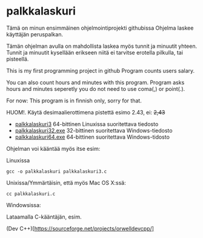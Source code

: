 # palkkalaskuri
Tämä on minun ensimmäinen ohjelmointiprojekti githubissa
Ohjelma laskee käyttäjän peruspalkan.

Tämän ohjelman avulla on mahdollista laskea myös tunnit ja minuutit yhteen.
Tunnit ja minuutit kysellään erikseen niitä ei tarvitse erotella pilkulla, tai pisteellä.

This is my first programming project in github
Program counts users salary.

You can also count hours and minutes with this program.
Program asks hours and minutes seperetly you do not need to use coma(,) or point(.).

For now: This program is in finnish only, sorry for that.

HUOM!. Käytä desimaalierottimena pistettä esimo 2.43, ei: ~~2,43~~

- [palkkalaskuri3](palkkalaskuri3) 64-bittinen Linuxissa suoritettava tiedosto 
- [palkkalaskuri32.exe](palkkalaskuri32.exe) 32-bittinen suoritettava Windows-tiedosto
- [palkkalaskuri64.exe](palkkalaskuri64.exe) 64-bittinen suoritettava Windows-tidosto

Ohjelman voi kääntää myös itse esim:

Linuxissa

```gcc -o palkkalaskuri palkkalaskuri3.c```

Unixissa/Ymmärtäisin, että myös Mac OS X:ssä:

```cc palkkalaskuri.c```

Windowsissa:

Lataamalla C-kääntäjän, esim.

(Dev C++)[https://sourceforge.net/projects/orwelldevcpp/]
